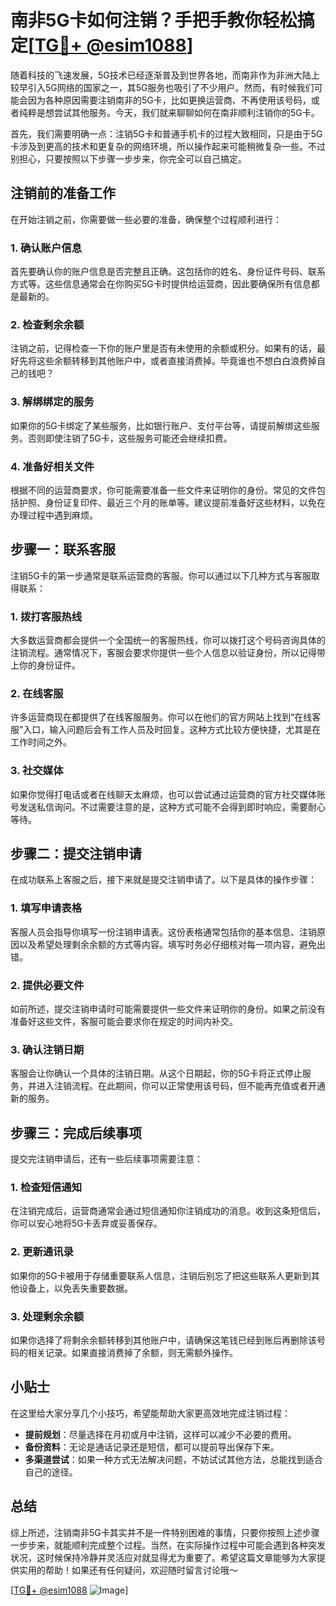 # 南非5G卡如何注销？手把手教你轻松搞定[[TG💪+ @esim1088](https://t.me/s/esim1088)]

随着科技的飞速发展，5G技术已经逐渐普及到世界各地，而南非作为非洲大陆上较早引入5G网络的国家之一，其5G服务也吸引了不少用户。然而，有时候我们可能会因为各种原因需要注销南非的5G卡，比如更换运营商、不再使用该号码，或者纯粹是想尝试其他服务。今天，我们就来聊聊如何在南非顺利注销你的5G卡。

首先，我们需要明确一点：注销5G卡和普通手机卡的过程大致相同，只是由于5G卡涉及到更高的技术和更复杂的网络环境，所以操作起来可能稍微复杂一些。不过别担心，只要按照以下步骤一步步来，你完全可以自己搞定。

## 注销前的准备工作

在开始注销之前，你需要做一些必要的准备，确保整个过程顺利进行：

### 1. 确认账户信息
首先要确认你的账户信息是否完整且正确。这包括你的姓名、身份证件号码、联系方式等。这些信息通常会在你购买5G卡时提供给运营商，因此要确保所有信息都是最新的。

### 2. 检查剩余余额
注销之前，记得检查一下你的账户里是否有未使用的余额或积分。如果有的话，最好先将这些余额转移到其他账户中，或者直接消费掉。毕竟谁也不想白白浪费掉自己的钱吧？

### 3. 解绑绑定的服务
如果你的5G卡绑定了某些服务，比如银行账户、支付平台等，请提前解绑这些服务。否则即使注销了5G卡，这些服务可能还会继续扣费。

### 4. 准备好相关文件
根据不同的运营商要求，你可能需要准备一些文件来证明你的身份。常见的文件包括护照、身份证复印件、最近三个月的账单等。建议提前准备好这些材料，以免在办理过程中遇到麻烦。

## 步骤一：联系客服

注销5G卡的第一步通常是联系运营商的客服。你可以通过以下几种方式与客服取得联系：

### 1. 拨打客服热线
大多数运营商都会提供一个全国统一的客服热线，你可以拨打这个号码咨询具体的注销流程。通常情况下，客服会要求你提供一些个人信息以验证身份，所以记得带上你的身份证件。

### 2. 在线客服
许多运营商现在都提供了在线客服服务。你可以在他们的官方网站上找到“在线客服”入口，输入问题后会有工作人员及时回复。这种方式比较方便快捷，尤其是在工作时间之外。

### 3. 社交媒体
如果你觉得打电话或者在线聊天太麻烦，也可以尝试通过运营商的官方社交媒体账号发送私信询问。不过需要注意的是，这种方式可能不会得到即时响应，需要耐心等待。

## 步骤二：提交注销申请

在成功联系上客服之后，接下来就是提交注销申请了。以下是具体的操作步骤：

### 1. 填写申请表格
客服人员会指导你填写一份注销申请表。这份表格通常包括你的基本信息、注销原因以及希望处理剩余余额的方式等内容。填写时务必仔细核对每一项内容，避免出错。

### 2. 提供必要文件
如前所述，提交注销申请时可能需要提供一些文件来证明你的身份。如果之前没有准备好这些文件，客服可能会要求你在规定的时间内补交。

### 3. 确认注销日期
客服会让你确认一个具体的注销日期。从这个日期起，你的5G卡将正式停止服务，并进入注销流程。在此期间，你可以正常使用该号码，但不能再充值或者开通新的服务。

## 步骤三：完成后续事项

提交完注销申请后，还有一些后续事项需要注意：

### 1. 检查短信通知
在注销完成后，运营商通常会通过短信通知你注销成功的消息。收到这条短信后，你可以安心地将5G卡丢弃或妥善保存。

### 2. 更新通讯录
如果你的5G卡被用于存储重要联系人信息，注销后别忘了把这些联系人更新到其他设备上，以免丢失重要数据。

### 3. 处理剩余余额
如果你选择了将剩余余额转移到其他账户中，请确保这笔钱已经到账后再删除该号码的相关记录。如果直接消费掉了余额，则无需额外操作。

## 小贴士

在这里给大家分享几个小技巧，希望能帮助大家更高效地完成注销过程：

- **提前规划**：尽量选择在月初或月中注销，这样可以减少不必要的费用。
- **备份资料**：无论是通话记录还是短信，都可以提前导出保存下来。
- **多渠道尝试**：如果一种方式无法解决问题，不妨试试其他方法，总能找到适合自己的途径。

## 总结

综上所述，注销南非5G卡其实并不是一件特别困难的事情，只要你按照上述步骤一步步来，就能顺利完成整个过程。当然，在实际操作过程中可能会遇到各种突发状况，这时候保持冷静并灵活应对就显得尤为重要了。希望这篇文章能够为大家提供实用的帮助！如果还有任何疑问，欢迎随时留言讨论哦～

[[TG💪+ @esim1088](https://t.me/s/esim1088) ![Image](https://i.postimg.cc/4NQfJmqS/Snipaste-2025-05-13-00-14-12.png)]